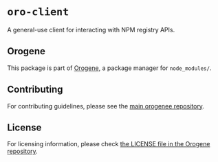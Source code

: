 # `oro-client`

A general-use client for interacting with NPM registry APIs.

## Orogene

This package is part of [Orogene](https://orogene.dev), a package manager for
`node_modules/`.

## Contributing

For contributing guidelines, please see the [main orogenee
repository](https://github.com/orogene/orogene).

## License

For licensing information, please check [the LICENSE file in the Orogene
repository](https://github.com/orogene/orogene/blob/main/LICENSE).
